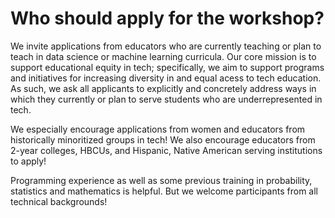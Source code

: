 
# Who should apply for the workshop?
We invite applications from educators who are currently teaching or plan to teach in data science or machine learning curricula. Our core mission is to support educational equity in tech; specifically, we aim to support programs and initiatives for increasing diversity in and equal acess to tech education. As such, we ask all applicants to explicitly and concretely address ways in which they currently or plan to serve students who are underrepresented in tech. 

We especially encourage applications from women and educators from historically minoritized groups in tech! We also encourage educators from 2-year colleges, HBCUs, and Hispanic, Native American serving institutions to apply!

Programming experience as well as some previous training in probability, statistics and mathematics is helpful. But we welcome participants from all technical backgrounds!
